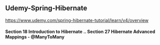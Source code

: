 ## Udemy-Spring-Hibernate
https://www.udemy.com/spring-hibernate-tutorial/learn/v4/overview

#### Section 18 Introduction to Hibernate .. Section 27 Hibernate Advanced Mappings - @ManyToMany
